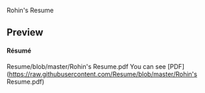 Rohin's Resume

## <a name="preview"></a>Preview

#### Résumé
Resume/blob/master/Rohin's Resume.pdf
You can see [PDF](https://raw.githubusercontent.com/Resume/blob/master/Rohin's Resume.pdf)

